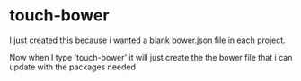 # touch-bower

I just created this because i wanted a blank bower.json file in each project.

Now when I type 'touch-bower' it will just create the the bower file that i can update with the packages needed